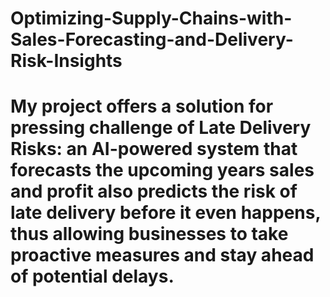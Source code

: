 # Optimizing-Supply-Chains-with-Sales-Forecasting-and-Delivery-Risk-Insights
# My project offers a solution for pressing challenge of Late Delivery Risks: an AI-powered system that forecasts the upcoming years sales and profit also predicts the risk of late delivery before it even happens, thus allowing businesses to take proactive measures and stay ahead of potential delays.
